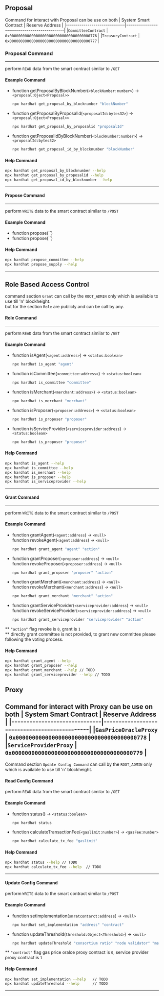 <!-- Proposal -->
## Proposal
Command for interact with Proposal can be use on both 
| System Smart Contract        | Reserve Address                              |
|------------------------------|----------------------------------------------|
|`CommitteeContract`           | `0x0000000000000000000000000000000000000776` |
|`TreasuryContract`            | `0x0000000000000000000000000000000000000777` |
### Proposal Command  
---
perform `READ` data from the smart contract similar to `/GET`
#### Example Command
- function getProposalByBlockNumber(`<blockNumber:number>`) → `<proposal:Oject<Proposal>>`
    ``` bash
    npx hardhat get_proposal_by_blocknumber "blockNumber"
    ``` 
- function getProposalByProposalId(`<proposalId:bytes32>`) → `<proposal:Oject<Proposal>>`
    ``` bash
    npx hardhat get_proposal_by_proposalid "proposalId"
    ``` 
- function getProposalIdByBlockNumber(`<blockNumber:number>`) → `<proposalId:bytes32>`
    ``` bash
    npx hardhat get_proposal_id_by_blocknumber "blockNumber"
    ``` 
#### Help Command
``` bash
npx hardhat get_proposal_by_blocknumber --help
npx hardhat get_proposal_by_proposalid --help
npx hardhat get_proposal_id_by_blocknumber --help
```
---
#### Propose Command 
--- 
perform `WRITE` data to the smart contract similar to `/POST`
#### Example Command
- function propose(``)
- function propose(``)
#### Help Command
``` bash
npx hardhat propose_committee --help
npx hardhat propose_supply --help
```
---
<!-- Proposal -->


<!-- Role Based Access Control -->
## Role Based Access Control
command section `Grant` can call by the `ROOT_ADMIN` only which is available to use till 'n' blockheight.  
but for the section `Role` are publicly and can be call by any.
#### Role Command
---
perform `READ` data from the smart contract similar to `/GET`
#### Example Command
- function isAgent(`<agent:address>`) → `<status:boolean>`
    ``` bash
    npx hardhat is_agent "agent"
    ``` 
- function isCommittee(`<committee:address>`) → `<status:boolean>`
    ``` bash
    npx hardhat is_committee "committee"
    ``` 
- function isMerchant(`<merchant:address>`) → `<status:boolean>`
    ``` bash
    npx hardhat is_merchant "merchant"
    ``` 
- function isProposer(`<proposer:address>`) → `<status:boolean>`
    ``` bash
    npx hardhat is_proposer "proposer"
    ``` 
- function isServiceProvider(`<serviceprovider:address`) → `<status:boolean>`
    ``` bash
    npx hardhat is_proposer "proposer"
    ``` 
#### Help Command
``` bash
npx hardhat is_agent --help
npx hardhat is_committee --help
npx hardhat is_merchant --help
npx hardhat is_proposer --help
npx hardhat is_serviceprovider --help
```
---
#### Grant Command
---
perform `WRITE` data to the smart contract similar to `/POST`
#### Example Command
- function grantAgent(`<agent:address`) → `<null>`  
  function revokeAgent(`<agent:address`) → `<null>`
    ``` bash
    npx hardhat grant_agent "agent" "action"
    ``` 
- function grantProposer(`<proposer:address`) → `<null>`  
  function revokeProposer(`<proposer:address`) → `<null>`
    ``` bash
    npx hardhat grant_proposer "proposer" "action"
    ``` 
- function grantMerchant(`<merchant:address`) → `<null>`  
  function revokeMerchant(`<merchant:address`) → `<null>`
    ``` bash
    npx hardhat grant_merchant "merchant" "action"
    ``` 
- function grantServiceProvider(`<serviceprovider:address`) → `<null>`  
  function revokeServiceProvider(`<serviceprovider:address`) → `<null>`
    ``` bash
    npx hardhat grant_serviceprovider "serviceprovider" "action" 
    ```
** `"action"` flag revoke is `0`, grant is `1`  
** directly grant committee is not provided, to grant new committee please following the voting process.  
#### Help Command
``` bash
npx hardhat grant_agent --help
npx hardhat grant_proposer --help
npx hardhat grant_merchant --help // TODO
npx hardhat grant_serviceprovider --help // TODO
```
<!-- Role Based Access Control -->

<!-- Proxy -->
## Proxy
Command for interact with Proxy can be use on both 
| System Smart Contract        | Reserve Address                              |
|------------------------------|----------------------------------------------|
|`GasPriceOracleProxy`         | `0x0000000000000000000000000000000000000778` |
|`ServiceProviderProxy`        | `0x0000000000000000000000000000000000000779` |
---
Command section `Update Config Command` can call by the `ROOT_ADMIN` only which is available to use till 'n' blockheight.

#### Read Config Command
perform `READ` data from the smart contract similar to `/GET`
#### Example Command
- function status() → `<status:boolean>`
    ``` bash
    npx hardhat status
    ``` 
- function calculateTransactionFee(`<gaslimit:number>`) → `<gasFee:number>`
    ``` bash
    npx hardhat calculate_tx_fee "gaslimit" 
    ``` 
#### Help Command
``` bash
npx hardhat status --help // TODO
npx hardhat calculate_tx_fee --help  // TODO
```
---

#### Update Config Command
perform `WRITE` data to the smart contract similar to `/POST`
#### Example Command
- function setImplementation(`smratcontarct:address`) → `<null>`
    ``` bash
    npx hardhat set_implementation "address" "contract"
    ``` 
- function updateThreshold(`threshold:Object<Threshold>`) → `<null>`
    ``` bash
    npx hardhat updateThreshold "consortium ratio" "node validator" "merchan ratio" "mobile validator"
    ``` 
** `"contract"` flag gas price oralce proxy contract is `0`, service provider proxy contract is `1`
#### Help Command
``` bash
npx hardhat set_implementation --help   // TODO
npx hardhat updateThreshold --help      // TODO
```
---
<!-- Proxy -->
